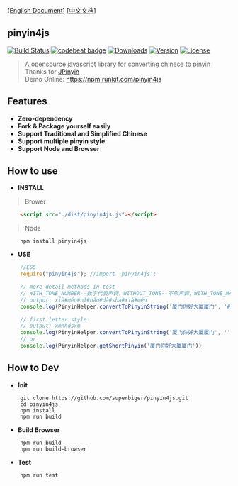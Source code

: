 [[English Document](https://github.com/superbiger/pinyin4js/blob/master/README_EN.md)]
[[中文文档](https://github.com/superbiger/pinyin4js/blob/master/README.md)]

## pinyin4js  
<a href="https://circleci.com/gh/superbiger/pinyin4js/master"><img src="https://img.shields.io/circleci/project/superbiger/pinyin4js/master.svg" alt="Build Status"></a>
<a href="https://codebeat.co/projects/github-com-superbiger-pinyin4js-master"><img alt="codebeat badge" src="https://codebeat.co/badges/66eb52ae-bd9e-47d6-84cd-8c01cc01b46f" /></a>
<a href="https://www.npmjs.com/package/pinyin4js"><img src="https://img.shields.io/npm/dt/pinyin4js.svg" alt="Downloads"></a>
<a href="https://www.npmjs.com/package/pinyin4js"><img src="https://img.shields.io/npm/v/pinyin4js.svg" alt="Version"></a>
<a href="https://www.npmjs.com/package/pinyin4js"><img src="https://img.shields.io/npm/l/pinyin4js.svg" alt="License"></a> 
> A opensource javascript library for converting chinese to pinyin  
Thanks for [JPinyin](https://github.com/stuxuhai/jpinyin)    
> Demo Online: https://npm.runkit.com/pinyin4js  

## Features
* **Zero-dependency**  
* **Fork & Package yourself easily**    
* **Support Traditional and Simplified Chinese**  
* **Support multiple pinyin style**  
* **Support Node and Browser**  

## How to use

* **INSTALL**
> Brower
```html
    <script src="./dist/pinyin4js.js"></script>
```
> Node
```
    npm install pinyin4js
```

* **USE**
```javascript
    //ES5
    require("pinyin4js"); //import 'pinyin4js';

    // more detail methods in test
    // WITH_TONE_NUMBER--数字代表声调，WITHOUT_TONE--不带声调，WITH_TONE_MARK--带声调
    // output: xià#mén#nǐ#hǎo#dà#shà#xià#mén
    console.log(PinyinHelper.convertToPinyinString('厦门你好大厦厦门', '#', PinyinFormat.WITH_TONE_MARK))

    // first letter style
    // output: xmnhdsxm
    console.log(PinyinHelper.convertToPinyinString('厦门你好大厦厦门', '', PinyinFormat.FIRST_LETTER))
    // or
    console.log(PinyinHelper.getShortPinyin('厦门你好大厦厦门'))
```
## How to Dev

* **Init**
```
    git clone https://github.com/superbiger/pinyin4js.git
    cd pinyin4js
    npm install
    npm run build
```  
  
* **Build Browser**
```
    npm run build
    npm run build-browser
```  

* **Test**
```  
    npm run test
```
